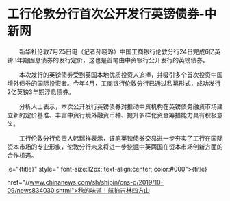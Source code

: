 # 工行伦敦分行首次公开发行英镑债券-中新网

　　新华社伦敦7月25日电（记者孙晓玲）中国工商银行伦敦分行24日完成6亿英镑3年期固息债券的发行定价，这也是首笔由中资银行公开发行的英镑债券。

　　本次发行的英镑债券受到英国本地优质投资人追捧，并吸引多个首次投资中国境外债券的国际投资者。今年4月，工商银行伦敦分行已通过私募形式，成功发行2亿英镑3年期浮息债券。

　　分析人士表示，本次公开发行英镑债券对推动中资机构在英镑债务融资市场建立新的定价基准、丰富中资行境外融资币种、提升多样化资金筹措能力具有积极意义。

　　工行伦敦分行负责人韩瑞祥表示，该笔英镑债券交易进一步夯实了工行在国际资本市场的专业形象，伦敦分行未来将进一步挖掘中英两国在资本市场创新方面的合作机遇。

le="{title}" style=" font-size:12px; text-align:center; color:#000">{title}

href="//www.chinanews.com/sh/shipin/cns-d/2019/10-09/news834030.shtml">秋的味道！航拍吉林四方山
